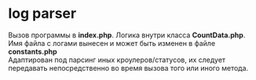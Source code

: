 # log parser
Вызов программы в <b>index.php</b>. Логика внутри класса <b>CountData.php</b>.
Имя файла с логами вынесен и может быть изменен в файле <b>constants.php</b><br>
Адаптирован под парсинг иных кроулеров/статусов, их следует передавать непосредственно во время вызова того или иного метода.<br>
